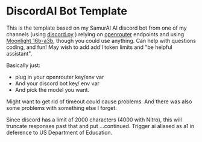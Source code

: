 # DiscordAI Bot Template 
This is the template based on my SamurAI AI discord bot from one of my channels (using [discord.py](https://github.com/Rapptz/discord.py) ) relying on [openrouter](https://openrouter.ai/) endpoints and using [Moonlight 16b-a3b](https://huggingface.co/moonshotai/Moonlight-16B-A3B), though you could use anything. Can help with questions coding, and fun! May wish to add add'l token limits and "be helpful assistant". 

Basically just: 
* plug in your openrouter key/env var
* And your discord bot key/ env var
* And pick the model you want.

Might want to get rid of timeout could cause problems. And there was also some problems with something else I forget.

Since discord has a limit of 2000 characters (4000 with Nitro), this will truncate responses past that and put ...continued. Trigger ai aliased as a1 in deference to US Department of Education.
